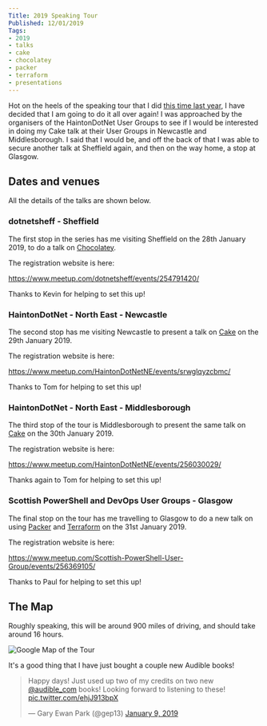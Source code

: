 ```yaml
---
Title: 2019 Speaking Tour
Published: 12/01/2019
Tags:
- 2019
- talks
- cake
- chocolatey
- packer
- terraform
- presentations
---
```


Hot on the heels of the speaking tour that I did [this time last year](https://www.gep13.co.uk/blog/2018-speaking-tour), I have decided that I am going to do it all over again!  I was approached by the organisers of the HaintonDotNet User Groups to see if I would be interested in doing my Cake talk at their User Groups in Newcastle and Middlesborough.  I said that I would be, and off the back of that I was able to secure another talk at Sheffield again, and then on the way home, a stop at Glasgow.

## Dates and venues

All the details of the talks are shown below.

### dotnetsheff - Sheffield

The first stop in the series has me visiting Sheffield on the 28th January 2019, to do a talk on [Chocolatey](https://chocolatey.org).

The registration website is here:

https://www.meetup.com/dotnetsheff/events/254791420/

Thanks to Kevin for helping to set this up!

### HaintonDotNet - North East - Newcastle

The second stop has me visiting Newcastle to present a talk on [Cake](https://cakebuild.net) on the 29th January 2019.

The registration website is here:

https://www.meetup.com/HaintonDotNetNE/events/srwglqyzcbmc/

Thanks to Tom for helping to set this up!

### HaintonDotNet - North East - Middlesborough

The third stop of the tour is Middlesborough to present the same talk on [Cake](https://cakebuild.net) on the 30th January 2019.

The registration website is here:

https://www.meetup.com/HaintonDotNetNE/events/256030029/

Thanks again to Tom for helping to set this up!

### Scottish PowerShell and DevOps User Groups - Glasgow

The final stop on the tour has me travelling to Glasgow to do a new talk on using [Packer](https://www.packer.io/) and [Terraform](https://www.terraform.io/) on the 31st January 2019.

The registration website is here:

https://www.meetup.com/Scottish-PowerShell-User-Group/events/256369105/

Thanks to Paul for helping to set this up!

## The Map

Roughly speaking, this will be around 900 miles of driving, and should take around 16 hours.

![Google Map of the Tour](https://gep13wpstorage.blob.core.windows.net/gep13/2019/01/12/google-map.png)

It's a good thing that I have just bought a couple new Audible books!

<blockquote class="twitter-tweet" data-lang="en"><p lang="en" dir="ltr">Happy days!  Just used up two of my credits on two new <a href="https://twitter.com/audible_com?ref_src=twsrc%5Etfw">@audible_com</a> books!  Looking forward to listening to these! <a href="https://t.co/ehjJ913bpX">pic.twitter.com/ehjJ913bpX</a></p>&mdash; Gary Ewan Park (@gep13) <a href="https://twitter.com/gep13/status/1082993766053629953?ref_src=twsrc%5Etfw">January 9, 2019</a></blockquote>
<script async src="https://platform.twitter.com/widgets.js" charset="utf-8"></script>
